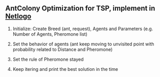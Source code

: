 ## AntColony Optimization for TSP, implement in [Netlogo](https://ccl.northwestern.edu/netlogo/)

 1. Initialize: Create Breed (ant, request), Agents and Parameters (e.g. Number of Agents, Pheromone list)

 2. Set the behavior of agents (ant keep moving to unvisited point with probability related to Distance and Pheromone)

 3. Set the rule of Pheromone stayed

 4. Keep itering and print the best solution in the time
